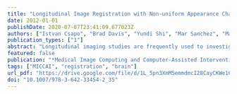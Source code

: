 ```yaml
---
title: "Longitudinal Image Registration with Non-uniform Appearance Change"
date: 2012-01-01
publishDate: 2020-07-07T23:41:09.677023Z
authors: ["Istvan Csapo", "Brad Davis", "Yundi Shi", "Mar Sanchez", "Martin Styner", "Marc Niethammer"]
publication_types: ["1"]
abstract: "Longitudinal imaging studies are frequently used to investigate temporal changes in brain morphology. Image intensity may also change over time, for example when studying brain maturation. However, such intensity changes are not accounted for in image similarity measures for standard image registration methods. Hence, (i) local similarity measures, (ii) methods estimating intensity transformations between images, and (iii) metamorphosis approaches have been developed to either achieve robustness with respect to intensity changes or to simultaneously capture spatial and intensity changes. For these methods, longitudinal intensity changes are not explicitly modeled and images are treated as independent static samples. Here, we propose a model-based image similarity measure for longitudinal image registration in the presence of spatially non-uniform intensity change."
featured: false
publication: "*Medical Image Computing and Computer-Assisted Intervention - MICCAI 2012 - 15th International Conference, Nice, France, October 1-5, 2012, Proceedings, Part III*"
tags: ["MICCAI", "registration", "brain"]
url_pdf: "https://drive.google.com/file/d/1L_5pn3XmM5emmdmcI28CayCKWe1CPiqk"
doi: "10.1007/978-3-642-33454-2_35"
---
```


